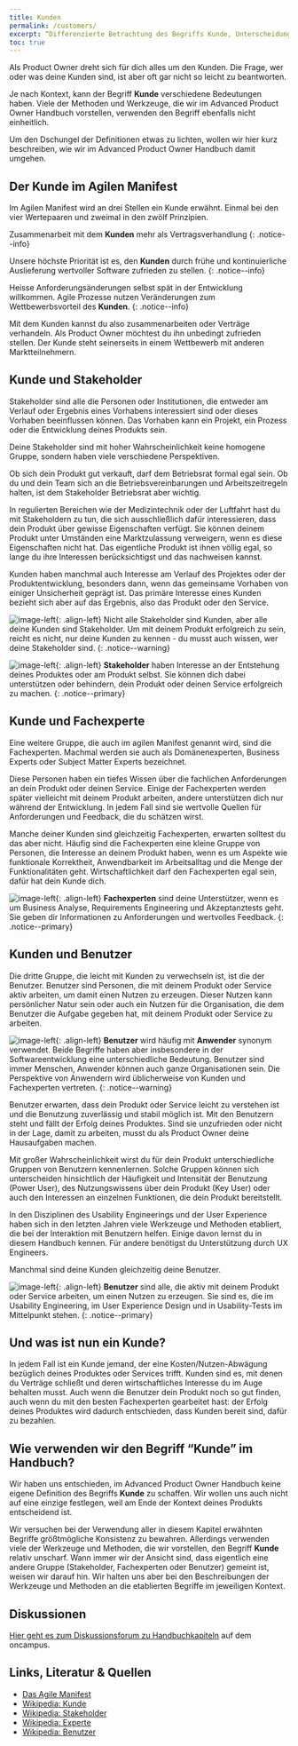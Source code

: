 ```yaml
---
title: Kunden
permalink: /customers/
excerpt: “Differenzierte Betrachtung des Begriffs Kunde, Unterscheidung zu Stakeholder, Fachexperte oder Benutzer”
toc: true
---
```


Als Product Owner dreht sich für dich alles um den Kunden.
Die Frage, wer oder was deine Kunden sind, ist aber oft gar nicht so leicht zu beantworten.

Je nach Kontext, kann der  Begriff **Kunde**  verschiedene Bedeutungen haben.
Viele der Methoden und Werkzeuge, die wir im Advanced Product Owner Handbuch vorstellen, verwenden den Begriff ebenfalls nicht einheitlich.

Um den Dschungel der Definitionen etwas zu lichten, wollen wir hier kurz beschreiben, wie wir im Advanced Product Owner Handbuch damit umgehen.

## Der Kunde im Agilen Manifest

Im Agilen Manifest wird an drei Stellen ein Kunde erwähnt.
Einmal bei den vier Wertepaaren und zweimal in den zwölf Prinzipien.

Zusammenarbeit mit dem **Kunden** mehr als Vertragsverhandlung
{: .notice--info}

Unsere höchste Priorität ist es, den **Kunden** durch frühe und kontinuierliche Auslieferung wertvoller Software zufrieden zu stellen.
{: .notice--info}

Heisse Anforderungsänderungen selbst spät in der Entwicklung willkommen. Agile Prozesse nutzen Veränderungen zum Wettbewerbsvorteil des **Kunden**.
{: .notice--info}

Mit dem Kunden kannst du also zusammenarbeiten oder Verträge verhandeln.
Als Product Owner möchtest du ihn unbedingt zufrieden stellen.
Der Kunde steht seinerseits in einem Wettbewerb mit anderen Marktteilnehmern.

## Kunde und Stakeholder

Stakeholder sind alle die Personen oder Institutionen, die entweder am Verlauf oder Ergebnis eines Vorhabens interessiert sind oder dieses Vorhaben beeinflussen können.
Das Vorhaben kann ein Projekt, ein Prozess oder die Entwicklung deines Produkts sein.

Deine Stakeholder sind mit hoher Wahrscheinlichkeit keine homogene Gruppe, sondern haben viele verschiedene Perspektiven.

Ob sich dein Produkt gut verkauft, darf dem Betriebsrat formal egal sein.
Ob du und dein Team sich an die Betriebsvereinbarungen und Arbeitszeitregeln halten, ist dem Stakeholder Betriebsrat aber wichtig.

In regulierten Bereichen wie der Medizintechnik oder der Luftfahrt hast du mit Stakeholdern zu tun, die sich ausschließlich dafür interessieren, dass dein Produkt über gewisse Eigenschaften verfügt.
Sie können deinem Produkt unter Umständen eine Marktzulassung verweigern, wenn es diese Eigenschaften nicht hat.
Das eigentliche Produkt ist ihnen völlig egal, so lange du ihre Interessen berücksichtigst und das nachweisen kannst.

Kunden haben manchmal auch Interesse am Verlauf des Projektes oder der Produktentwicklung, besonders dann, wenn das gemeinsame Vorhaben von einiger Unsicherheit geprägt ist.
Das primäre Interesse eines Kunden bezieht sich aber auf das Ergebnis, also das Produkt oder den Service.

![image-left]({{site.baseurl}}/assets/images/flag-warning.png){: .align-left} 
Nicht alle Stakeholder sind Kunden, aber alle deine Kunden sind Stakeholder.
Um mit deinem Produkt erfolgreich zu sein, reicht es nicht, nur deine Kunden zu kennen - du musst auch wissen, wer deine Stakeholder sind.
{: .notice--warning}

![image-left]({{site.baseurl}}/assets/images/read-light-idea.png){: .align-left}
**Stakeholder** haben Interesse an der Entstehung deines Produktes oder am Produkt selbst. Sie können dich dabei unterstützen oder behindern, dein Produkt oder deinen Service erfolgreich zu machen. 
{: .notice--primary}

## Kunde und Fachexperte

Eine weitere Gruppe, die auch im agilen Manifest genannt wird, sind die Fachexperten.
Machmal werden sie auch als Domänenexperten,  Business Experts oder Subject Matter Experts bezeichnet.

Diese Personen haben ein tiefes Wissen über die fachlichen Anforderungen an dein Produkt oder deinen Service.
Einige der Fachexperten werden später vielleicht mit deinem Produkt arbeiten, andere unterstützen dich nur während der Entwicklung.
In jedem Fall sind sie wertvolle Quellen für Anforderungen und Feedback, die du schätzen wirst.

Manche deiner Kunden sind gleichzeitig Fachexperten, erwarten solltest du das aber nicht.
Häufig sind die Fachexperten eine kleine Gruppe von Personen, die Interesse an deinem Produkt haben, wenn es um Aspekte wie funktionale Korrektheit, Anwendbarkeit im Arbeitsalltag und die Menge der Funktionalitäten geht.
Wirtschaftlichkeit darf den Fachexperten egal sein, dafür hat dein Kunde dich.

![image-left]({{site.baseurl}}/assets/images/read-light-idea.png){: .align-left}
**Fachexperten** sind deine Unterstützer, wenn es um Business Analyse, Requirements Engineering und Akzeptanztests geht.
Sie geben dir Informationen zu Anforderungen und wertvolles Feedback.
{: .notice--primary}

## Kunden und Benutzer

Die dritte Gruppe, die leicht mit Kunden zu verwechseln ist, ist die der Benutzer.
Benutzer sind Personen, die mit deinem Produkt oder Service aktiv arbeiten, um damit einen Nutzen zu erzeugen.
Dieser Nutzen kann persönlicher Natur sein oder auch ein Nutzen für die Organisation, die dem Benutzer die Aufgabe gegeben hat, mit deinem Produkt oder Service zu arbeiten.

![image-left]({{site.baseurl}}/assets/images/flag-warning.png){: .align-left}
**Benutzer** wird häufig mit **Anwender** synonym verwendet.
Beide Begriffe haben aber insbesondere in der Softwareentwicklung eine unterschiedliche Bedeutung.
Benutzer sind immer Menschen, Anwender können auch ganze Organisationen sein.
Die Perspektive von Anwendern wird üblicherweise von Kunden und Fachexperten vertreten.
{: .notice--warning}

Benutzer erwarten, dass dein Produkt oder Service leicht zu verstehen ist und die Benutzung zuverlässig und stabil möglich ist.
Mit den Benutzern steht und fällt der Erfolg deines Produktes.
Sind sie unzufrieden oder nicht in der Lage, damit zu arbeiten, musst du als Product Owner deine Hausaufgaben machen.

Mit großer Wahrscheinlichkeit wirst du für dein Produkt unterschiedliche Gruppen von Benutzern kennenlernen.
Solche Gruppen können sich unterscheiden hinsichtlich der Häufigkeit und Intensität der Benutzung (Power User), des Nutzungswissens über dein Produkt (Key User) oder auch den Interessen an einzelnen Funktionen, die dein Produkt bereitstellt.

In den Disziplinen des Usability Engineerings und der User Experience haben sich in den letzten Jahren viele Werkzeuge und Methoden etabliert, die bei der Interaktion mit Benutzern helfen.
Einige davon lernst du in diesem Handbuch kennen.
Für andere benötigst du Unterstützung durch UX Engineers.

Manchmal sind deine Kunden gleichzeitig deine Benutzer.

![image-left]({{site.baseurl}}/assets/images/read-light-idea.png){: .align-left}
**Benutzer** sind alle, die aktiv mit deinem Produkt oder Service arbeiten, um einen Nutzen zu erzeugen.
Sie sind es, die im Usability Engineering, im User Experience Design und in Usability-Tests im Mittelpunkt stehen.
{: .notice--primary}

## Und was ist nun ein Kunde?

In jedem Fall ist ein Kunde jemand, der eine Kosten/Nutzen-Abwägung bezüglich deines Produktes oder Services trifft.
Kunden sind es, mit denen du Verträge schließt und deren wirtschaftliches Interesse du im Auge behalten musst.
Auch wenn die Benutzer dein Produkt noch so gut finden, auch wenn du mit den besten Fachexperten gearbeitet hast: der Erfolg deines Produktes wird dadurch entschieden, dass Kunden bereit sind, dafür zu bezahlen.

## Wie verwenden wir den Begriff “Kunde” im Handbuch?

Wir haben uns entschieden, im Advanced Product Owner Handbuch keine eigene Definition des Begriffs **Kunde** zu schaffen.
Wir wollen uns auch nicht auf eine einzige festlegen, weil am Ende der Kontext deines Produkts entscheidend ist.

Wir versuchen bei der Verwendung aller in diesem Kapitel erwähnten Begriffe größtmögliche Konsistenz zu bewahren.
Allerdings verwenden viele der Werkzeuge  und Methoden, die wir vorstellen, den Begriff **Kunde** relativ unscharf.
Wann immer wir der Ansicht sind, dass eigentlich eine andere Gruppe (Stakeholder, Fachexperten oder Benutzer) gemeint ist, weisen wir darauf hin.
Wir halten uns aber bei den Beschreibungen der Werkzeuge und Methoden an die etablierten Begriffe im jeweiligen Kontext. 

## Diskussionen
[Hier geht es zum Diskussionsforum zu Handbuchkapiteln](https://www.oncampus.de/course/weiterbildung/moocs/apomooc/section-2/47627-handbuch-diskussionen) auf dem oncampus.

## Links, Literatur & Quellen
* [Das Agile Manifest](http://agilemanifesto.org/iso/de/manifesto.html)
* [Wikipedia: Kunde](https://de.wikipedia.org/wiki/Kunde)
* [Wikipedia: Stakeholder](https://de.wikipedia.org/wiki/Stakeholder)
* [Wikipedia: Experte](https://de.wikipedia.org/wiki/Experte)
* [Wikipedia: Benutzer](https://de.wikipedia.org/wiki/Benutzer)
